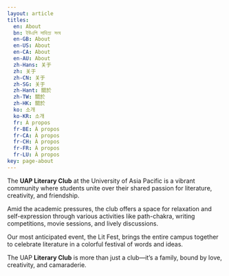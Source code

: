```yaml
---
layout: article
titles:
  en: About
  bn: ইউএপি সাহিত্য সংঘ
  en-GB: About
  en-US: About
  en-CA: About
  en-AU: About
  zh-Hans: 关于
  zh: 关于
  zh-CN: 关于
  zh-SG: 关于
  zh-Hant: 關於
  zh-TW: 關於
  zh-HK: 關於
  ko: 소개
  ko-KR: 소개
  fr: À propos
  fr-BE: À propos
  fr-CA: À propos
  fr-CH: À propos
  fr-FR: À propos
  fr-LU: À propos
key: page-about
---
```


The **UAP Literary Club** at the University of Asia Pacific is a vibrant community where students unite over their shared passion for literature, creativity, and friendship.

Amid the academic pressures, the club offers a space for relaxation and self-expression through various activities like path-chakra, writing competitions, movie sessions, and lively discussions.

Our most anticipated event, the Lit Fest, brings the entire campus together to celebrate literature in a colorful festival of words and ideas.

The UAP **Literary Club** is more than just a club—it’s a family, bound by love, creativity, and camaraderie.
